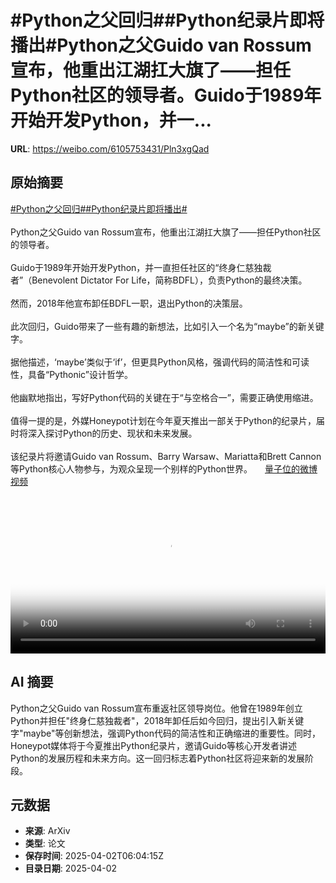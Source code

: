 # #Python之父回归##Python纪录片即将播出#Python之父Guido van Rossum宣布，他重出江湖扛大旗了——担任Python社区的领导者。Guido于1989年开始开发Python，并一...

**URL**: https://weibo.com/6105753431/Pln3xgQad

## 原始摘要

<a href="https://m.weibo.cn/search?containerid=231522type%3D1%26t%3D10%26q%3D%23Python%E4%B9%8B%E7%88%B6%E5%9B%9E%E5%BD%92%23&amp;extparam=%23Python%E4%B9%8B%E7%88%B6%E5%9B%9E%E5%BD%92%23" data-hide=""><span class="surl-text">#Python之父回归#</span></a><a href="https://m.weibo.cn/search?containerid=231522type%3D1%26t%3D10%26q%3D%23Python%E7%BA%AA%E5%BD%95%E7%89%87%E5%8D%B3%E5%B0%86%E6%92%AD%E5%87%BA%23&amp;extparam=%23Python%E7%BA%AA%E5%BD%95%E7%89%87%E5%8D%B3%E5%B0%86%E6%92%AD%E5%87%BA%23" data-hide=""><span class="surl-text">#Python纪录片即将播出#</span></a><br><br>Python之父Guido van Rossum宣布，他重出江湖扛大旗了——担任Python社区的领导者。<br><br>Guido于1989年开始开发Python，并一直担任社区的“终身仁慈独裁者”（Benevolent Dictator For Life，简称BDFL），负责Python的最终决策。<br><br>然而，2018年他宣布卸任BDFL一职，退出Python的决策层。<br><br>此次回归，Guido带来了一些有趣的新想法，比如引入一个名为“maybe”的新关键字。<br><br>据他描述，‘maybe’类似于‘if’，但更具Python风格，强调代码的简洁性和可读性，具备“Pythonic”设计哲学。<br><br>他幽默地指出，写好Python代码的关键在于“与空格合一”，需要正确使用缩进。<br><br>值得一提的是，外媒Honeypot计划在今年夏天推出一部关于Python的纪录片，届时将深入探讨Python的历史、现状和未来发展。<br><br>该纪录片将邀请Guido van Rossum、Barry Warsaw、Mariatta和Brett Cannon等Python核心人物参与，为观众呈现一个别样的Python世界。 <a href="https://video.weibo.com/show?fid=1034:5150934896934916" data-hide=""><span class="url-icon"><img style="width: 1rem;height: 1rem" src="https://h5.sinaimg.cn/upload/2015/09/25/3/timeline_card_small_video_default.png" referrerpolicy="no-referrer"></span><span class="surl-text">量子位的微博视频</span></a><br clear="both"><div style="clear: both"></div><video controls="controls" poster="https://tvax4.sinaimg.cn/orj480/006Fd7o3ly1i029u05c0jj30zk0k00sx.jpg" style="width: 100%"><source src="https://f.video.weibocdn.com/o0/nzRoMmtllx08n9uMAK0801041200myQR0E010.mp4?label=mp4_720p&amp;template=1280x720.25.0&amp;ori=0&amp;ps=1CwnkDw1GXwCQx&amp;Expires=1743577386&amp;ssig=ctT3GGI8s6&amp;KID=unistore,video"><source src="https://f.video.weibocdn.com/o0/I3Ur0CdFlx08n9uMhcac01041200b1uB0E010.mp4?label=mp4_hd&amp;template=852x480.25.0&amp;ori=0&amp;ps=1CwnkDw1GXwCQx&amp;Expires=1743577386&amp;ssig=%2BycpFTI7Qs&amp;KID=unistore,video"><source src="https://f.video.weibocdn.com/o0/ZQ76QVdqlx08n9uM53Di0104120074fP0E010.mp4?label=mp4_ld&amp;template=640x360.25.0&amp;ori=0&amp;ps=1CwnkDw1GXwCQx&amp;Expires=1743577386&amp;ssig=vRBiXRz6j3&amp;KID=unistore,video"><p>视频无法显示，请前往<a href="https://video.weibo.com/show?fid=1034%3A5150934896934916" target="_blank" rel="noopener noreferrer">微博视频</a>观看。</p></video>

## AI 摘要

Python之父Guido van Rossum宣布重返社区领导岗位。他曾在1989年创立Python并担任"终身仁慈独裁者"，2018年卸任后如今回归，提出引入新关键字"maybe"等创新想法，强调Python代码的简洁性和正确缩进的重要性。同时，Honeypot媒体将于今夏推出Python纪录片，邀请Guido等核心开发者讲述Python的发展历程和未来方向。这一回归标志着Python社区将迎来新的发展阶段。

## 元数据

- **来源**: ArXiv
- **类型**: 论文
- **保存时间**: 2025-04-02T06:04:15Z
- **目录日期**: 2025-04-02
